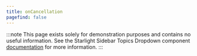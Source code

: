 ```yaml
---
title: onCancellation
pagefind: false
---
```


:::note
This page exists solely for demonstration purposes and contains no useful information.
See the Starlight Sidebar Topics Dropdown component [documentation](/docs/getting-started/) for more information.
:::
